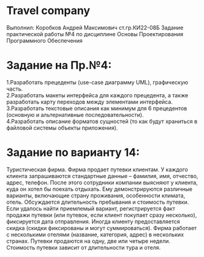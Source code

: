 # Travel company
Выполнил: Коробков Андрей Максимович ст.гр.КИ22-08Б
Задание практической работы №4 по дисциплине Основы Проектирования Программного Обеспечения
# Задание на Пр.№4:
1.Разработать прецеденты (use-case диаграмму UML), графическую часть.    
2.Разработать макеты интерфейса для каждого прецедента, а также разработать карту переходов между элементами интерфейса.    
3.Разработать текстовые описания как минимум для 6 прецедентов (основную и альтернативные последовательности).  
4.Разработать описание форматов сущностей (то как будут храниться в файловой системы объекты приложения).
# Задание по варианту 14: 
Туристическая фирма. Фирма продает путевки клиентам. У каждого клиента запрашиваются стандартные данные – фамилия, имя, отчество, адрес, телефон. После этого сотрудники компании выясняют у клиента, куда он хотел бы поехать отдыхать.
Ему демонстрируются различные варианты, включающие страну проживания, особенности климата, отель. Обсуждается длительность пребывания и стоимость путевки. Если удалось найти приемлемый вариант, регистрируется факт продажи путевки
(или путевок, если клиент покупает сразу несколько), фиксируется дата отправления. Иногда клиенту предоставляется скидка (скидки фиксированы и могут суммироваться). Фирма работает с несколькими отелями (название, категория, адрес) в
нескольких странах. Путевки продаются на одну, две или четыре недели. Стоимость
путевки зависит от длительности тура и отеля.

